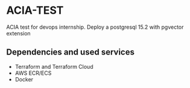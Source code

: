 # ACIA-TEST
ACIA test for devops internship. Deploy a postgresql 15.2 with
pgvector extension

## Dependencies and used services
- Terraform and Terraform Cloud
- AWS ECR/ECS
- Docker
